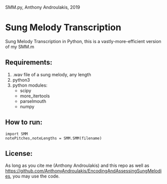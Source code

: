 SMM.py, Anthony Androulakis, 2019
# Sung Melody Transcription
Sung Melody Transcription in Python, this is a vastly-more-efficient version of my SMM.m

## Requirements:
1) .wav file of a sung melody, any length
2) python3
3) python modules:
    - scipy
    - more_itertools
    - parselmouth
    - numpy

## How to run:
`import SMM`       
`notePitches,noteLengths = SMM.SMM(filename)`

## License:
As long as you cite me (Anthony Androulakis) and this repo as well as https://github.com/AnthonyAndroulakis/EncodingAndAssessingSungMelodies, you may use the code.
